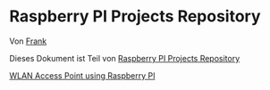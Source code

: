 [0]: README.md "Startseite"
[1]: /wlan-access-point/md/README.md


Raspberry PI Projects Repository
====================================

Von [Frank](mailto:xd23fe39@yahoo.de)

Dieses Dokument ist Teil von [Raspberry PI Projects Repository][0]


[WLAN Access Point using Raspberry PI][1]
